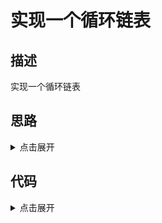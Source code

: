 # 实现一个循环链表

## 描述

实现一个循环链表

## 思路

<details>
<summary>点击展开</summary>

</details>


## 代码

<details>
<summary>点击展开</summary>

```

```

</details>